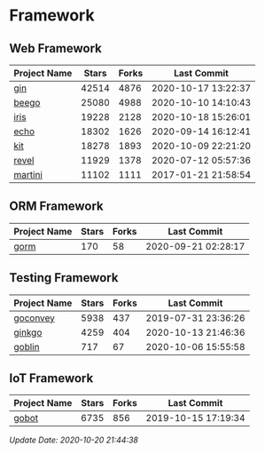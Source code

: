 # Framework

## Web Framework

| Project Name | Stars | Forks | Last Commit |
| ------------ | ----- | ----- | ----------- |
| [gin](https://github.com/gin-gonic/gin) | 42514 | 4876 | 2020-10-17 13:22:37 |
| [beego](https://github.com/astaxie/beego) | 25080 | 4988 | 2020-10-10 14:10:43 |
| [iris](https://github.com/kataras/iris) | 19228 | 2128 | 2020-10-18 15:26:01 |
| [echo](https://github.com/labstack/echo) | 18302 | 1626 | 2020-09-14 16:12:41 |
| [kit](https://github.com/go-kit/kit) | 18278 | 1893 | 2020-10-09 22:21:20 |
| [revel](https://github.com/revel/revel) | 11929 | 1378 | 2020-07-12 05:57:36 |
| [martini](https://github.com/go-martini/martini) | 11102 | 1111 | 2017-01-21 21:58:54 |

## ORM Framework

| Project Name | Stars | Forks | Last Commit |
| ------------ | ----- | ----- | ----------- |
| [gorm](https://github.com/jinzhu/gorm) | 170 | 58 | 2020-09-21 02:28:17 |

## Testing Framework

| Project Name | Stars | Forks | Last Commit |
| ------------ | ----- | ----- | ----------- |
| [goconvey](https://github.com/smartystreets/goconvey) | 5938 | 437 | 2019-07-31 23:36:26 |
| [ginkgo](https://github.com/onsi/ginkgo) | 4259 | 404 | 2020-10-13 21:46:36 |
| [goblin](https://github.com/franela/goblin) | 717 | 67 | 2020-10-06 15:55:58 |

## IoT Framework

| Project Name | Stars | Forks | Last Commit |
| ------------ | ----- | ----- | ----------- |
| [gobot](https://github.com/hybridgroup/gobot) | 6735 | 856 | 2019-10-15 17:19:34 |

*Update Date: 2020-10-20 21:44:38*